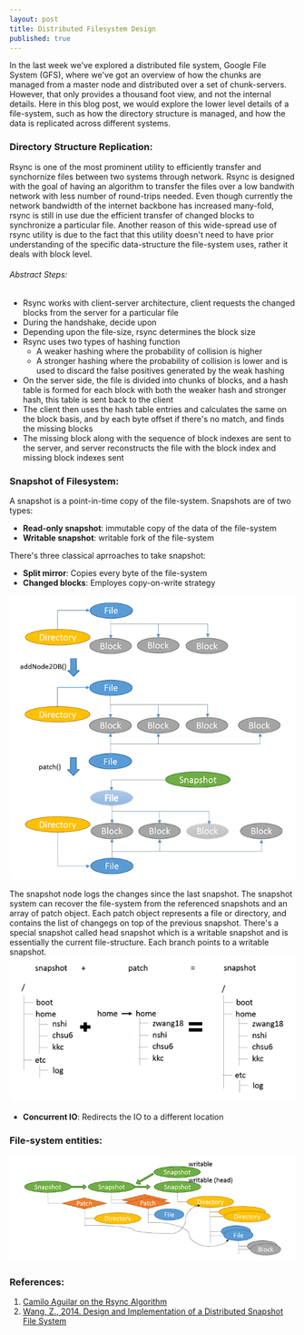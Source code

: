 ```yaml
---
layout: post
title: Distributed Filesystem Design
published: true
---
```


In the last week we've explored a distributed file system, Google File System (GFS), where we've got an overview of how the chunks are managed from a master node and distributed over a set of chunk-servers. However, that only provides a thousand foot view, and not the internal details. Here in this blog post, we would explore the lower level details of a file-system, such as how the directory structure is managed, and how the data is replicated across different systems.


### Directory Structure Replication:
Rsync is one of the most prominent utility to efficiently transfer and synchornize files between two systems through network. Rsync is designed with the goal of having an algorithm to transfer the files over a low bandwith network with less number of round-trips needed. Even though currently the network bandwidth of the internet backbone has increased many-fold, rsync is still in use due the efficient transfer of changed blocks to synchronize a particular file. Another reason of this wide-spread use of rsync utility is due to the fact that this utility doesn't need to have prior understanding of the specific data-structure the file-system uses, rather it deals with block level.

###### Abstract Steps:
- Rsync works with client-server architecture, client requests the changed blocks from the server for a particular file
- During the handshake, decide upon 
- Depending upon the file-size, rsync determines the block size
- Rsync uses two types of hashing function
    - A weaker hashing where the probability of collision is higher
    - A stronger hashing where the probability of collision is lower and is used to discard the false positives generated by the weak hashing
- On the server side, the file is divided into chunks of blocks, and a hash table is formed for each block with both the weaker hash and stronger hash, this table is sent back to the client
- The client then uses the hash table entries and calculates the same on the block basis, and by each byte offset if there's no match, and finds the missing blocks
- The missing block along with the sequence of block indexes are sent to the server, and server reconstructs the file with the block index and missing block indexes sent


### Snapshot of Filesystem:
A snapshot is a point-in-time copy of the file-system. Snapshots are of two types:
- **Read-only snapshot**: immutable copy of the data of the file-system
- **Writable snapshot**: writable fork of the file-system 

There's three classical aprroaches to take snapshot:
- **Split mirror**: Copies every byte of the file-system
- **Changed blocks**: Employes copy-on-write strategy

![](../images/gfs/copyOnWrite.png)

The snapshot node logs the changes since the last snapshot. The snapshot system can recover the file-system from the referenced snapshots and an array of patch object. Each patch object represents a file or directory, and contains the list of changegs on top of the previous snapshot. 
There's a special snapshot called head snapshot which is a writable snapshot and is essentially the current file-structure. Each branch points to a writable snapshot.
![](../images/gfs/snapshotPatch.png)

- **Concurrent IO**: Redirects the IO to a different location

### File-system entities:

![](../images/gfs/fileSystemAttributes.png)


### References:
1. [Camilo Aguilar on the Rsync Algorithm](https://www.youtube.com/watch?v=X3Stha8pxXc)
2. [Wang, Z., 2014. Design and Implementation of a Distributed Snapshot File System](https://repository.lib.ncsu.edu/bitstream/handle/1840.16/10269/etd.pdf?sequence)

